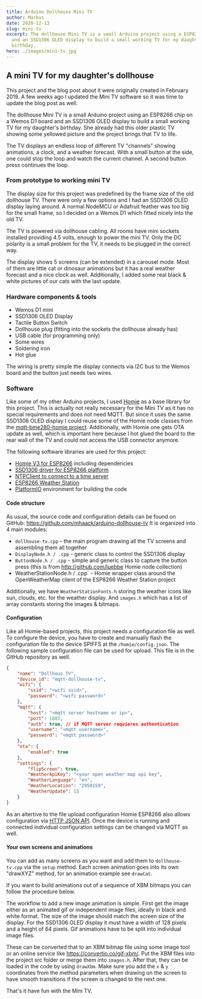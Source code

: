 ```yaml
---
title: Arduino Dollhouse Mini TV
author: Markus
date: 2020-12-13
slug: mini-tv
excerpt: The dollhouse Mini TV is a small Arduino project using a ESP8266 chip
  and an SSD1306 OLED display to build a small working TV for my daughter's
  birthday.
hero: ./images/mini-tv.jpg
---
```

## A mini TV for my daughter's dollhouse

This project and the blog post about it were originally created in February 2019. A few weeks ago I updated the Mini TV software so it was time to update the blog post as well.

The dollhouse Mini TV is a small Arduino project using an ESP8266 chip on a Wemos D1 board and an SSD1306 OLED display to build a small working TV for my daughter's birthday. She already had this older plastic TV showing some yellowed picture and the project brings that TV to life.

The TV displays an endless loop of different TV "channels" showing animations, a clock, and a weather forecast. With a small button at the side, one could stop the loop and watch the current channel. A second button press continues the loop.

### From prototype to working mini TV

The display size for this project was predefined by the frame size of the old dollhouse TV. There were only a few options and I had an SSD1306 OLED display laying around. A normal NodeMCU or Adafruit feather was too big for the small frame, so I decided on a Wemos D1 which fitted nicely into the old TV.

The TV is powered via dollhouse cabling. All rooms have mini sockets installed providing 4.5 volts, enough to power the mini TV. Only the DC polarity is a small problem for the TV, it needs to be plugged in the correct way.

The display shows 5 screens (can be extended) in a carousel mode. Most of them are little cat or dinosaur animations but it has a real weather forecast and a nice clock as well. Additionally, I added some real black & white pictures of our cats with the last update.

### Hardware components & tools

* Wemos D1 mini
* SSD1306 OLED Display
* Tactile Button Switch
* Dollhouse plug (fitting into the sockets the dollhouse already has)
* USB cable (for programming only)
* Some wires
* Soldering iron
* Hot glue

The wiring is pretty simple the display connects via I2C bus to the Wemos board and the button just needs two wires.

### Software

Like some of my other Arduino projects, I used [Homie](https://github.com/marvinroger/homie-esp8266) as a base library for this project. This is actually not really necessary for the Mini TV as it has no special requirements and does not need MQTT. But since it uses the same SSD1306 OLED display I could reuse some of the Homie node classes from the [mqtt-bme280-homie project](../mqtt-bme280-homie/). Additionally, with Homie one gets OTA update as well, which is important here because I hot glued the board to the rear wall of the TV and could not access the USB connector anymore.

<github url="https://github.com/mhaack/arduino-dollhouse-tv"/>

The following software libraries are used for this project:

* [Homie V3 for ESP8266](https://github.com/homieiot/homie-esp8266) including dependencies
* [SSD1306 driver for ESP8266 platform](https://github.com/squix78/esp8266-oled-ssd1306)
* [NTPClient to connect to a time server](https://github.com/arduino-libraries/NTPClient)
* [ESP8266 Weather Station](https://github.com/ThingPulse/esp8266-weather-station)
* [PlatformIO](https://platformio.org/) environment for building the code

#### Code structure

As usual, the source code and configuration details can be found on GitHub: https://github.com/mhaack/arduino-dollhouse-tv
It is organized into 4 main modules:

* `dollhouse-tv.cpp` - the main program drawing all the TV screens and assembling them all together
* `DisplayNode.h / .cpp` - generic class to control the SSD1306 display
* `ButtonNode.h / .cpp` - simple and generic class to capture the button press (this is from http://github.com/luebbe Homie node collection)
* WeatherStationNode.h / .cpp` - Homie wrapper class around the OpenWeatherMap client of the ESP8266 Weather Station project

Additionally, we have `WeatherStationFonts.h` storing the weather icons like sun, clouds, etc. for the weather display. And `images.h` which has a list of array constants storing the images & bitmaps.

#### Configuration

Like all Homie-based projects, this project needs a configuration file as well. To configure the device, you have to create and manually flash the configuration file to the device SPIFFS at the `/homie/config.json`. The following sample configuration file can be used for upload. This file is in the GitHub repository as well.

```json
{
    "name": "Dollhous TV",
    "device_id": "mqtt-dollhouse-tv",
    "wifi": {
        "ssid": "<wifi ssid>",
        "password": "<wifi password>"
    },
    "mqtt": {
        "host": "<mqtt server hostname or ip>",
        "port": 1883,
        "auth": true, // if MQTT server requieres authentication
        "username": "<mqtt username>",
        "password": "<mqtt password>"
    },
    "ota": {
        "enabled": true
    },
    "settings": {
        "flipScreen": true,
        "WeatherApiKey": "<your open weather map api key",
        "WeatherLanguage": "en",
        "WeatherLocation": "2950159",
        "WeatherUpdate": 15
    }
}
```

As an altertive to the file upload configuration Homie ESP8266 also allows configuration via [HTTP JSON API](https://homieiot.github.io/homie-esp8266/docs/stable/configuration/http-json-api/). Once the device is running and connected individual configuration settings can be changed via MQTT as well.

#### Your own screens and animations

You can add as many screens as you want and add them to `dollhouse-tv.cpp` via the `setup` method. Each screen animation goes into its own "drawXYZ" method, for an animation example see `drawCat`. 

If you want to build animations out of a sequence of XBM bitmaps you can follow the procedure below. 

The workflow to add a new image animation is simple. First get the image either as an animated gif or independent image files, ideally in black and white format. The size of the image should match the screen size of the display. For the SSD1306 OLED display it must have a width of 128 pixels and a height of 64 pixels. Gif animations have to be split into individual image files.

These can be converted that to an XBM bitmap file using some image tool or an online service like <https://convertio.co/gif-xbm/>. Put the XBM files into the project src folder or merge them into `images.h`. After that, they can be loaded in the code by using `drawXbm`. Make sure you add the `x` & `y` coordinates from the method parameters when drawing on the screen to have smooth transitions if the screen is changed to the next one.

That's it have fun with the Mini TV.